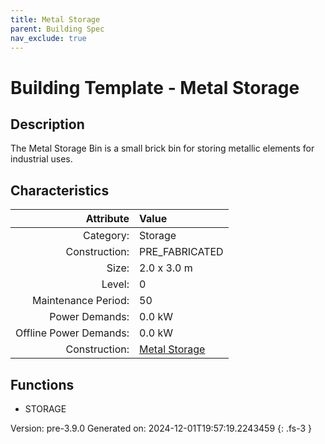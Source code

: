 ```yaml
---
title: Metal Storage
parent: Building Spec
nav_exclude: true
---
```

# Building Template - Metal Storage

## Description
The Metal Storage Bin is a small brick bin for storing metallic elements for industrial uses.

## Characteristics

| Attribute      | Value |
|--------:|:------|
|Category:|Storage|
|Construction:|PRE_FABRICATED|
|Size:|2.0 x 3.0 m|
|Level:|0|
|Maintenance Period:|50|
|Power Demands:|0.0 kW|
|Offline Power Demands:|0.0 kW|
|Construction:|[Metal Storage](../construction/metal-storage.html)|

## Functions
      
- STORAGE




Version: pre-3.9.0 Generated on: 2024-12-01T19:57:19.2243459
{: .fs-3 }